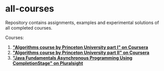 # all-courses


Repository contains assignments, examples and experimental solutions of all completed courses.

Courses:
1. [<b>"Algorithms course by Princeton University part I" on Coursera</b>](https://www.coursera.org/learn/algorithms-part1)
2. [<b>"Algorithms course by Princeton University part II" on Coursera</b>](https://www.coursera.org/learn/algorithms-part2)  
3. [<b>"Java Fundamentals Asynchronous Programming Using CompletionStage" on Pluralsight</b>](https://app.pluralsight.com/library/courses/java-fundamentals-asynchronous-programming-completionstage/table-of-contents)
